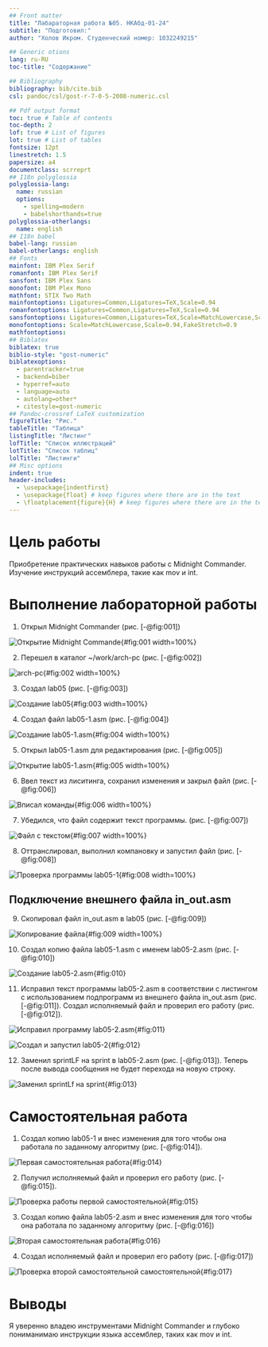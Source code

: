 ```yaml
---
## Front matter
title: "Лабараторная работа №05. НКАбд-01-24"
subtitle: "Подготовил:"
author: "Холов Икром. Студенческий номер: 1032249215"

## Generic otions
lang: ru-RU
toc-title: "Содержание"

## Bibliography
bibliography: bib/cite.bib
csl: pandoc/csl/gost-r-7-0-5-2008-numeric.csl

## Pdf output format
toc: true # Table of contents
toc-depth: 2
lof: true # List of figures
lot: true # List of tables
fontsize: 12pt
linestretch: 1.5
papersize: a4
documentclass: scrreprt
## I18n polyglossia
polyglossia-lang:
  name: russian
  options:
	- spelling=modern
	- babelshorthands=true
polyglossia-otherlangs:
  name: english
## I18n babel
babel-lang: russian
babel-otherlangs: english
## Fonts
mainfont: IBM Plex Serif
romanfont: IBM Plex Serif
sansfont: IBM Plex Sans
monofont: IBM Plex Mono
mathfont: STIX Two Math
mainfontoptions: Ligatures=Common,Ligatures=TeX,Scale=0.94
romanfontoptions: Ligatures=Common,Ligatures=TeX,Scale=0.94
sansfontoptions: Ligatures=Common,Ligatures=TeX,Scale=MatchLowercase,Scale=0.94
monofontoptions: Scale=MatchLowercase,Scale=0.94,FakeStretch=0.9
mathfontoptions:
## Biblatex
biblatex: true
biblio-style: "gost-numeric"
biblatexoptions:
  - parentracker=true
  - backend=biber
  - hyperref=auto
  - language=auto
  - autolang=other*
  - citestyle=gost-numeric
## Pandoc-crossref LaTeX customization
figureTitle: "Рис."
tableTitle: "Таблица"
listingTitle: "Листинг"
lofTitle: "Список иллюстраций"
lotTitle: "Список таблиц"
lolTitle: "Листинги"
## Misc options
indent: true
header-includes:
  - \usepackage{indentfirst}
  - \usepackage{float} # keep figures where there are in the text
  - \floatplacement{figure}{H} # keep figures where there are in the text
---
```


# Цель работы

Приобретение практических навыков работы с Midnight Commander. Изучение инструкций ассемблера, такие как mov и int.

# Выполнение лабораторной работы

1. Открыл Midnight Commander (рис. [-@fig:001])

![Открытие Midnight Commande](image/Открытие_Midnight_Commande.png){#fig:001 width=100%}

2. Перешел в каталог ~/work/arch-pc (рис. [-@fig:002])

![arch-pc](image/arch-pc.png){#fig:002 width=100%}

3. Создал lab05 (рис. [-@fig:003])

![Создание lab05](image/Создание_lab05.png){#fig:003 width=100%}

4. Создал файл lab05-1.asm (рис. [-@fig:004])

![Создание lab05-1.asm](image/Создание_lab05-1.asm.png){#fig:004 width=100%}

5. Открыл lab05-1.asm для редактирования (рис. [-@fig:005])

![Открытие lab05-1.asm](image/Открытие_lab05-1.asm.png){#fig:005 width=100%}

6. Ввел текст из лиситинга, сохранил изменения и закрыл файл (рис. [-@fig:006])

![Вписал команды](image/Вписал_команды.png){#fig:006 width=100%}

7. Убедился, что файл содержит текст программы. (рис. [-@fig:007])

![Файл с текстом](image/Файл_с_текстом.png){#fig:007 width=100%}

8. Оттранслировал, выполнил компановку и запустил файл (рис. [-@fig:008])

![Проверка программы lab05-1](image/Проверка_программы.png){#fig:008 width=100%}

## Подключение внешнего файла in_out.asm

9. Скопировал файл in_out.asm в lab05 (рис. [-@fig:009])

![Копирование файла](image/Копирование_файла.png){#fig:009 width=100%}

10. Создал копию файла lab05-1.asm с именем lab05-2.asm (рис. [-@fig:010])

![Создание lab05-2.asm](image/Создание_lab05-2.asm.png){#fig:010}

11. Исправил текст программы lab05-2.asm в соответствии с листингом с использованием подпрограмм из внешнего файла in_out.asm (рис. [-@fig:011]). Создал исполняемый файл и проверил его работу (рис. [-@fig:012]).

![Исправил программу lab05-2.asm](image/Исправил_программу_lab05-2.asm.png){#fig:011}

![Создал и запустил lab05-2](image/Запуск_lab05-2.asm.png){#fig:012}

12. Заменил sprintLF на sprint в lab05-2.asm (рис. [-@fig:013]). Теперь после вывода сообщения не будет перехода на новую строку.

![Заменил sprintLf на sprint](image/Заменил_sprintLF_на_sprint.png){#fig:013}

# Самостоятельная работа

1. Создал копию lab05-1 и внес изменения для того чтобы она работала по заданному алгоритму (рис. [-@fig:014]).

![Первая самостоятельная работа](image/Первая_самостоятельная_работа.png){#fig:014}

2. Получил исполняемый файл и проверил его работу (рис. [-@fig:015]).

![Проверка работы первой самостоятельной](image/Проверка_первой_самостоятельной_работы.png){#fig:015}

3. Создал копию файла lab05-2.asm и внес изменения для того чтобы она работала по заданному алгоритму (рис. [-@fig:016])

![Вторая самостоятельная работа](image/Вторая_самостоятельная_работа.png){#fig:016}

4. Создал исполняемый файл и проверил его работу (рис. [-@fig:017])

![Проверка второй самостоятельной самостоятельной](image/Проверка_второй_самостоятельной_работы.png){#fig:017}

# Выводы

Я уверенно владею инструментами Midnight Commander и глубоко пониманимаю инструкции языка ассемблер, таких как mov и int.

